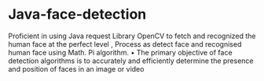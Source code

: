 # Java-face-detection
Proficient in using Java request Library OpenCV to fetch and recognized the human face at  the perfect level , Process as detect face and recognised human face using Math. Pi algorithm. • The primary objective of face detection algorithms is to accurately and efficiently determine the presence and position of faces in an image or video

